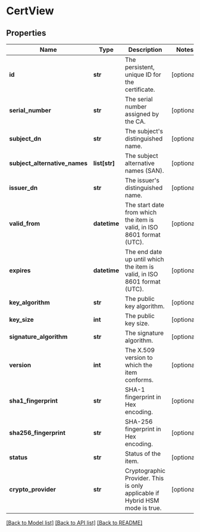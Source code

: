 # CertView

## Properties
Name | Type | Description | Notes
------------ | ------------- | ------------- | -------------
**id** | **str** | The persistent, unique ID for the certificate. | [optional] 
**serial_number** | **str** | The serial number assigned by the CA. | [optional] 
**subject_dn** | **str** | The subject&#39;s distinguished name. | [optional] 
**subject_alternative_names** | **list[str]** | The subject alternative names (SAN). | [optional] 
**issuer_dn** | **str** | The issuer&#39;s distinguished name. | [optional] 
**valid_from** | **datetime** | The start date from which the item is valid, in ISO 8601 format (UTC). | [optional] 
**expires** | **datetime** | The end date up until which the item is valid, in ISO 8601 format (UTC). | [optional] 
**key_algorithm** | **str** | The public key algorithm. | [optional] 
**key_size** | **int** | The public key size. | [optional] 
**signature_algorithm** | **str** | The signature algorithm. | [optional] 
**version** | **int** | The X.509 version to which the item conforms. | [optional] 
**sha1_fingerprint** | **str** | SHA-1 fingerprint in Hex encoding. | [optional] 
**sha256_fingerprint** | **str** | SHA-256 fingerprint in Hex encoding. | [optional] 
**status** | **str** | Status of the item. | [optional] 
**crypto_provider** | **str** | Cryptographic Provider. This is only applicable if Hybrid HSM mode is true. | [optional] 

[[Back to Model list]](../README.md#documentation-for-models) [[Back to API list]](../README.md#documentation-for-api-endpoints) [[Back to README]](../README.md)


